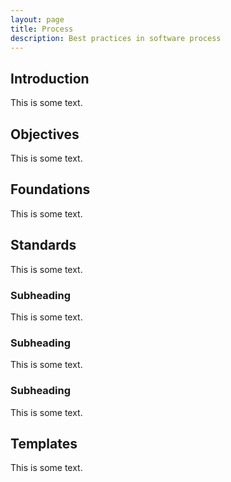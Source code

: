 ```yaml
---
layout: page
title: Process
description: Best practices in software process
---
```


## Introduction

This is some text.

<!-- TODO: TG: Provide some introduction regarding processes in software development and the challenges faced, and the importance of process management, the “Why?” -->

## Objectives

This is some text.

<!-- TODO: TG: Describe what are the objectives of the Atomiv Process Standards, what are their goals / outcomes? -->

## Foundations

This is some text.

<!-- TODO: TG: Describe what are the approaches / methodologies which already exist, which you used as foundation for Atomiv Process Standards…. E.g. Agile / Lean, or any other principles which are the foundation.... -->

## Standards

This is some text.

### Subheading

This is some text.

### Subheading

This is some text.

### Subheading

This is some text.

## Templates

This is some text.

<!-- TODO: TG: We can discuss it after the Standards have been done. -->
